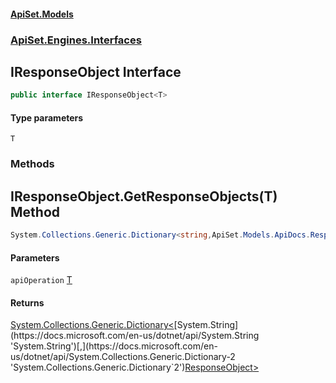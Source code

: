 #### [ApiSet.Models](ApiTestGenerator.Models.md 'ApiTestGenerator.Models')
### [ApiSet.Engines.Interfaces](ApiTestGenerator.Models.md#ApiSet.Engines.Interfaces 'ApiSet.Engines.Interfaces')

## IResponseObject<T> Interface

```csharp
public interface IResponseObject<T>
```
#### Type parameters

<a name='ApiSet.Engines.Interfaces.IResponseObject_T_.T'></a>

`T`
### Methods

<a name='ApiSet.Engines.Interfaces.IResponseObject_T_.GetResponseObjects(T)'></a>

## IResponseObject<T>.GetResponseObjects(T) Method

```csharp
System.Collections.Generic.Dictionary<string,ApiSet.Models.ApiDocs.ResponseObject> GetResponseObjects(T apiOperation);
```
#### Parameters

<a name='ApiSet.Engines.Interfaces.IResponseObject_T_.GetResponseObjects(T).apiOperation'></a>

`apiOperation` [T](IResponseObject_T_.md#ApiSet.Engines.Interfaces.IResponseObject_T_.T 'ApiSet.Engines.Interfaces.IResponseObject<T>.T')

#### Returns
[System.Collections.Generic.Dictionary&lt;](https://docs.microsoft.com/en-us/dotnet/api/System.Collections.Generic.Dictionary-2 'System.Collections.Generic.Dictionary`2')[System.String](https://docs.microsoft.com/en-us/dotnet/api/System.String 'System.String')[,](https://docs.microsoft.com/en-us/dotnet/api/System.Collections.Generic.Dictionary-2 'System.Collections.Generic.Dictionary`2')[ResponseObject](ResponseObject.md 'ApiSet.Models.ApiDocs.ResponseObject')[&gt;](https://docs.microsoft.com/en-us/dotnet/api/System.Collections.Generic.Dictionary-2 'System.Collections.Generic.Dictionary`2')
